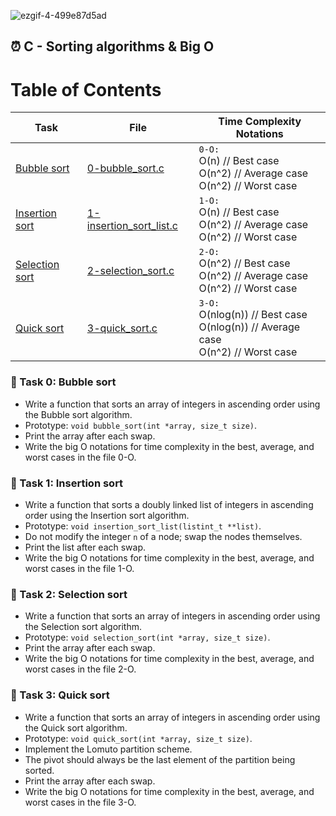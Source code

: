 
![ezgif-4-499e87d5ad](https://github.com/chloe0524/holbertonschool-sorting_algorithms/assets/127857895/3e9cedba-0cba-4cef-816d-bca4f91f3e1f)

## :alarm_clock: C - Sorting algorithms & Big O

# Table of Contents


| Task                           | File          | Time Complexity Notations                                      |
|--------------------------------|---------------|-----------------------------------------------------------------|
| [Bubble sort](#bubble-sort)    | [0-bubble_sort.c](./0-bubble_sort.c) | ``0-O:``<br> O(n)    // Best case<br> O(n^2)  // Average case<br> O(n^2)  // Worst case  |
| [Insertion sort](#insertion-sort) | [1-insertion_sort_list.c](./1-insertion_sort_list.c) | ``1-O:``<br> O(n)    // Best case<br> O(n^2)  // Average case<br> O(n^2)  // Worst case  |
| [Selection sort](#selection-sort) | [2-selection_sort.c](./2-selection_sort.c) | ``2-O:``<br> O(n^2)  // Best case<br> O(n^2)  // Average case<br> O(n^2)  // Worst case  |
| [Quick sort](#quick-sort)      | [3-quick_sort.c](./3-quick_sort.c) | ``3-O:``<br> O(nlog(n)) // Best case<br> O(nlog(n))  // Average case<br> O(n^2) // Worst case  |


### :small_orange_diamond: Task 0: Bubble sort

- Write a function that sorts an array of integers in ascending order using the Bubble sort algorithm.
- Prototype: `void bubble_sort(int *array, size_t size)`.
- Print the array after each swap.
- Write the big O notations for time complexity in the best, average, and worst cases in the file 0-O.



### :small_orange_diamond: Task 1: Insertion sort

- Write a function that sorts a doubly linked list of integers in ascending order using the Insertion sort algorithm.
- Prototype: `void insertion_sort_list(listint_t **list)`.
- Do not modify the integer `n` of a node; swap the nodes themselves.
- Print the list after each swap.
- Write the big O notations for time complexity in the best, average, and worst cases in the file 1-O.


### :small_orange_diamond: Task 2: Selection sort

- Write a function that sorts an array of integers in ascending order using the Selection sort algorithm.
- Prototype: `void selection_sort(int *array, size_t size)`.
- Print the array after each swap.
- Write the big O notations for time complexity in the best, average, and worst cases in the file 2-O.



### :small_orange_diamond: Task 3: Quick sort

- Write a function that sorts an array of integers in ascending order using the Quick sort algorithm.
- Prototype: `void quick_sort(int *array, size_t size)`.
- Implement the Lomuto partition scheme.
- The pivot should always be the last element of the partition being sorted.
- Print the array after each swap.
- Write the big O notations for time complexity in the best, average, and worst cases in the file 3-O.

